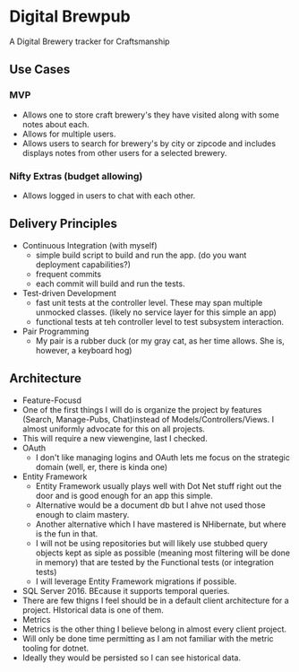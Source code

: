 # Digital Brewpub
A Digital Brewery tracker for Craftsmanship

## Use Cases

### MVP
- Allows one to store craft brewery's they have visited along with some notes about each.  
- Allows for multiple users.  
- Allows users to search for brewery's by city or zipcode and includes displays notes from other users for a selected brewery.

### Nifty Extras (budget allowing)
- Allows logged in users to chat with each other.

## Delivery Principles
- Continuous Integration (with myself)
  - simple build script to build and run the app. (do you want deployment capabilities?)
  - frequent commits
  - each commit will build and run the tests.
- Test-driven Development
  - fast unit tests at the controller level. These may span multiple unmocked classes. (likely no service layer for this simple an app)
  - functional tests at teh controller level to test subsystem interaction.
- Pair Programming
  - My pair is a rubber duck (or my gray cat, as her time allows. She is, however, a keyboard hog)
  
  
 ## Architecture
  - Feature-Focusd
   - One of the first things I will do is organize the project by features (Search, Manage-Pubs, Chat)instead of Models/Controllers/Views. I almost uniformly advocate for this on all projects.
   - This will require a new viewengine, last I checked.
  - OAuth
    - I don't like managing logins and OAuth lets me focus on the strategic domain (well, er, there is kinda one)
  - Entity Framework
    - Entity Framework usually plays well with Dot Net stuff right out the door and is good enough for an app this simple.
    - Alternative would be a document db but I ahve not used those enough to claim mastery.
    - Another alternative which I have mastered is NHibernate, but where is the fun in that.
    - I will not be using repositories but will likely use stubbed query objects kept as siple as possible (meaning most filtering will be done in memory)
      that are tested by the Functional tests (or integration tests)
    - I will leverage Entity Framework migrations if possible.
  - SQL Server 2016. BEcause it supports temporal queries. 
   - There are few thigns I feel should be in a default client architecture for a project. HIstorical data is one of them.
  - Metrics
   - Metrics is the other thing I believe belong in almost every client project.
   - Will only be done time permitting as I am not familiar with the metric tooling for dotnet.
   - Ideally they would be persisted so I can see historical data.
  
   
    
   
